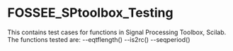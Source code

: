 # FOSSEE_SPtoolbox_Testing
This contains test cases for functions in Signal Processing Toolbox, Scilab. The functions tested are:
--eqtflength()
--is2rc()
--seqperiod()
